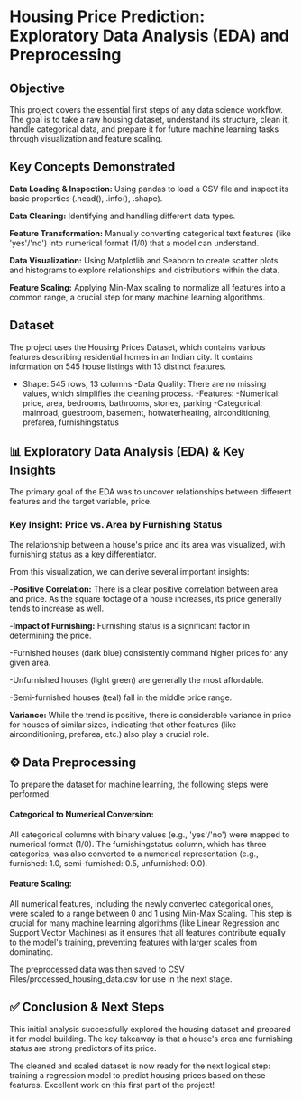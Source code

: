 # Housing Price Prediction: Exploratory Data Analysis (EDA) and Preprocessing
## Objective
This project covers the essential first steps of any data science workflow. The goal is to take a raw housing dataset, understand its structure, clean it, handle categorical data, and prepare it for future machine learning tasks through visualization and feature scaling.

## Key Concepts Demonstrated
**Data Loading & Inspection:** Using pandas to load a CSV file and inspect its basic properties (.head(), .info(), .shape).

**Data Cleaning:** Identifying and handling different data types.

**Feature Transformation:** Manually converting categorical text features (like 'yes'/'no') into numerical format (1/0) that a model can understand.

**Data Visualization:** Using Matplotlib and Seaborn to create scatter plots and histograms to explore relationships and distributions within the data.

**Feature Scaling:** Applying Min-Max scaling to normalize all features into a common range, a crucial step for many machine learning algorithms.

## Dataset
The project uses the Housing Prices Dataset, which contains various features describing residential homes in an Indian city. It contains information on 545 house listings with 13 distinct features.
* Shape: 545 rows, 13 columns
-Data Quality: There are no missing values, which simplifies the cleaning process.
-Features:
  -Numerical: price, area, bedrooms, bathrooms, stories, parking
  -Categorical: mainroad, guestroom, basement, hotwaterheating, airconditioning, prefarea, furnishingstatus

## 📊 Exploratory Data Analysis (EDA) & Key Insights
The primary goal of the EDA was to uncover relationships between different features and the target variable, price.

### Key Insight: Price vs. Area by Furnishing Status
The relationship between a house's price and its area was visualized, with furnishing status as a key differentiator.

From this visualization, we can derive several important insights:

-**Positive Correlation:** There is a clear positive correlation between area and price. As the square footage of a house increases, its price generally tends to increase as well.

-**Impact of Furnishing:** Furnishing status is a significant factor in determining the price.

  -Furnished houses (dark blue) consistently command higher prices for any given area.

  -Unfurnished houses (light green) are generally the most affordable.

  -Semi-furnished houses (teal) fall in the middle price range.

**Variance:** While the trend is positive, there is considerable variance in price for houses of similar sizes, indicating that other features (like airconditioning, prefarea, etc.) also play a crucial role.

## ⚙️ Data Preprocessing
To prepare the dataset for machine learning, the following steps were performed:

#### Categorical to Numerical Conversion:
All categorical columns with binary values (e.g., 'yes'/'no') were mapped to numerical format (1/0). The furnishingstatus column, which has three categories, was also converted to a numerical representation (e.g., furnished: 1.0, semi-furnished: 0.5, unfurnished: 0.0).

#### Feature Scaling:
All numerical features, including the newly converted categorical ones, were scaled to a range between 0 and 1 using Min-Max Scaling. This step is crucial for many machine learning algorithms (like Linear Regression and Support Vector Machines) as it ensures that all features contribute equally to the model's training, preventing features with larger scales from dominating.

The preprocessed data was then saved to CSV Files/processed_housing_data.csv for use in the next stage.

## ✅ Conclusion & Next Steps
This initial analysis successfully explored the housing dataset and prepared it for model building. The key takeaway is that a house's area and furnishing status are strong predictors of its price.

The cleaned and scaled dataset is now ready for the next logical step: training a regression model to predict housing prices based on these features. Excellent work on this first part of the project!
